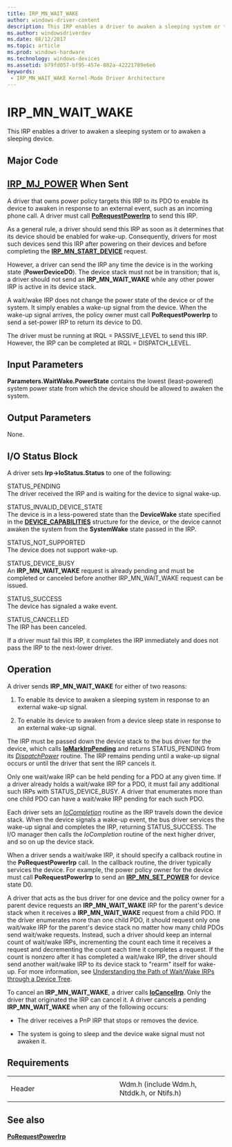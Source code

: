 ```yaml
---
title: IRP_MN_WAIT_WAKE
author: windows-driver-content
description: This IRP enables a driver to awaken a sleeping system or to awaken a sleeping device.
ms.author: windowsdriverdev
ms.date: 08/12/2017
ms.topic: article
ms.prod: windows-hardware
ms.technology: windows-devices
ms.assetid: b79fd057-bf95-457e-882a-42221789e6e6
keywords:
 - IRP_MN_WAIT_WAKE Kernel-Mode Driver Architecture
---
```


# IRP\_MN\_WAIT\_WAKE


This IRP enables a driver to awaken a sleeping system or to awaken a sleeping device.

Major Code
----------

[**IRP\_MJ\_POWER**](irp-mj-power.md)
When Sent
---------

A driver that owns power policy targets this IRP to its PDO to enable its device to awaken in response to an external event, such as an incoming phone call. A driver must call [**PoRequestPowerIrp**](https://msdn.microsoft.com/library/windows/hardware/ff559734) to send this IRP.

As a general rule, a driver should send this IRP as soon as it determines that its device should be enabled for wake-up. Consequently, drivers for most such devices send this IRP after powering on their devices and before completing the [**IRP\_MN\_START\_DEVICE**](irp-mn-start-device.md) request.

However, a driver can send the IRP any time the device is in the working state (**PowerDeviceD0**). The device stack must not be in transition; that is, a driver should not send an **IRP\_MN\_WAIT\_WAKE** while any other power IRP is active in its device stack.

A wait/wake IRP does not change the power state of the device or of the system. It simply enables a wake-up signal from the device. When the wake-up signal arrives, the policy owner must call **PoRequestPowerIrp** to send a set-power IRP to return its device to D0.

The driver must be running at IRQL = PASSIVE\_LEVEL to send this IRP. However, the IRP can be completed at IRQL = DISPATCH\_LEVEL.

## Input Parameters


<a href="" id="parameters-waitwake-powerstate-contains-the-lowest--least-powered--system-power-state-from-which-the-device-should-be-allowed-to-awaken-the-system-"></a>**Parameters.WaitWake.PowerState** contains the lowest (least-powered) system power state from which the device should be allowed to awaken the system.  

## Output Parameters


None.

## I/O Status Block


A driver sets **Irp-&gt;IoStatus.Status** to one of the following:

<a href="" id="status-pending-"></a>STATUS\_PENDING   
The driver received the IRP and is waiting for the device to signal wake-up.

<a href="" id="status-invalid-device-state-"></a>STATUS\_INVALID\_DEVICE\_STATE   
The device is in a less-powered state than the **DeviceWake** state specified in the [**DEVICE\_CAPABILITIES**](https://msdn.microsoft.com/library/windows/hardware/ff543095) structure for the device, or the device cannot awaken the system from the **SystemWake** state passed in the IRP.

<a href="" id="status-not-supported-"></a>STATUS\_NOT\_SUPPORTED   
The device does not support wake-up.

<a href="" id="status-device-busy-"></a>STATUS\_DEVICE\_BUSY   
An **IRP\_MN\_WAIT\_WAKE** request is already pending and must be completed or canceled before another IRP\_MN\_WAIT\_WAKE request can be issued.

<a href="" id="status-success"></a>STATUS\_SUCCESS  
The device has signaled a wake event.

<a href="" id="status-cancelled"></a>STATUS\_CANCELLED  
The IRP has been canceled.

If a driver must fail this IRP, it completes the IRP immediately and does not pass the IRP to the next-lower driver.

Operation
---------

A driver sends **IRP\_MN\_WAIT\_WAKE** for either of two reasons:

1.  To enable its device to awaken a sleeping system in response to an external wake-up signal.

2.  To enable its device to awaken from a device sleep state in response to an external wake-up signal.

The IRP must be passed down the device stack to the bus driver for the device, which calls [**IoMarkIrpPending**](https://msdn.microsoft.com/library/windows/hardware/ff549422) and returns STATUS\_PENDING from its [*DispatchPower*](https://msdn.microsoft.com/library/windows/hardware/ff543354) routine. The IRP remains pending until a wake-up signal occurs or until the driver that sent the IRP cancels it.

Only one wait/wake IRP can be held pending for a PDO at any given time. If a driver already holds a wait/wake IRP for a PDO, it must fail any additional such IRPs with STATUS\_DEVICE\_BUSY. A driver that enumerates more than one child PDO can have a wait/wake IRP pending for each such PDO.

Each driver sets an [*IoCompletion*](https://msdn.microsoft.com/library/windows/hardware/ff548354) routine as the IRP travels down the device stack. When the device signals a wake-up event, the bus driver services the wake-up signal and completes the IRP, returning STATUS\_SUCCESS. The I/O manager then calls the *IoCompletion* routine of the next higher driver, and so on up the device stack.

When a driver sends a wait/wake IRP, it should specify a callback routine in the **PoRequestPowerIrp** call. In the callback routine, the driver typically services the device. For example, the power policy owner for the device must call **PoRequestPowerIrp** to send an [**IRP\_MN\_SET\_POWER**](irp-mn-set-power.md) for device state D0.

A driver that acts as the bus driver for one device and the policy owner for a parent device requests an **IRP\_MN\_WAIT\_WAKE** IRP for the parent's device stack when it receives a **IRP\_MN\_WAIT\_WAKE** request from a child PDO. If the driver enumerates more than one child PDO, it should request only one wait/wake IRP for the parent's device stack no matter how many child PDOs send wait/wake requests. Instead, such a driver should keep an internal count of wait/wake IRPs, incrementing the count each time it receives a request and decrementing the count each time it completes a request. If the count is nonzero after it has completed a wait/wake IRP, the driver should send another wait/wake IRP to its device stack to "rearm" itself for wake-up. For more information, see [Understanding the Path of Wait/Wake IRPs through a Device Tree](https://msdn.microsoft.com/library/windows/hardware/ff564867).

To cancel an **IRP\_MN\_WAIT\_WAKE**, a driver calls [**IoCancelIrp**](https://msdn.microsoft.com/library/windows/hardware/ff548338). Only the driver that originated the IRP can cancel it. A driver cancels a pending **IRP\_MN\_WAIT\_WAKE** when any of the following occurs:

-   The driver receives a PnP IRP that stops or removes the device.

-   The system is going to sleep and the device wake signal must not awaken it.

Requirements
------------

<table>
<colgroup>
<col width="50%" />
<col width="50%" />
</colgroup>
<tbody>
<tr class="odd">
<td><p>Header</p></td>
<td>Wdm.h (include Wdm.h, Ntddk.h, or Ntifs.h)</td>
</tr>
</tbody>
</table>

## See also


[**PoRequestPowerIrp**](https://msdn.microsoft.com/library/windows/hardware/ff559734)

 

 




